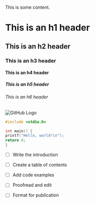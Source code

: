This is some content.
# This is an h1 header
## This is an h2 header
### This is an h3 header
#### This is an h4 header
##### This is an h5 header
###### This is an h6 header

![GitHub Logo](https://github.githubassets.com/images/modules/logos_page/GitHub-Mark.png)

```c
#include <stdio.h>

int main() {
printf("Hello, world!\n");
return 0;
}
```

- [ ] Write the introduction
- [ ] Create a table of contents
- [ ] Add code examples
- [ ] Proofread and edit
- [ ] Format for publication




